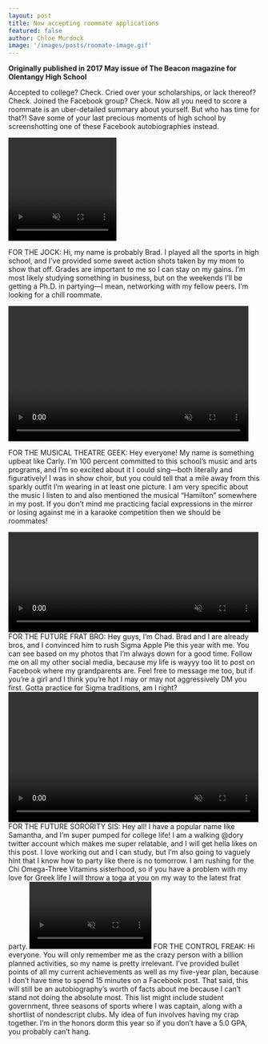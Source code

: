 ```yaml
---
layout: post
title: Now accepting roommate applications
featured: false
author: Chloe Murdock
image: '/images/posts/roomate-image.gif'
---
```


**Originally published in 2017 May issue of The Beacon magazine for Olentangy High School**

Accepted to college? Check. Cried over your scholarships, or lack thereof? Check. Joined the Facebook group? Check. Now all you need to score a roommate is an uber-detailed summary about yourself. But who has time for that?! Save some of your last precious moments of high school by screenshotting one of these Facebook autobiographies instead.

<video width="216" height="206" autoplay loop muted controls>
    <source src="/images/posts/roommate-02.mp4" type="video/mp4">
</video>

FOR THE JOCK: Hi, my name is probably Brad. I played all the sports in high school, and I’ve provided some sweet action shots taken by my mom to show that off. Grades are important to me so I can stay on my gains. I’m most likely studying something in business, but on the weekends I’ll be getting a Ph.D. in partying—I mean, networking with my fellow peers. I’m looking for a chill roommate.

<video width="480" height="270" autoplay loop muted controls>
<source src="/images/posts/roommate-03.mp4" type="video/mp4">
</video>

FOR THE MUSICAL THEATRE GEEK: Hey everyone! My name is something upbeat like Carly. I’m 100 percent committed to this school’s music and arts programs, and I’m so excited about it I could sing—both literally and figuratively! I was in show choir, but you could tell that a mile away from this sparkly outfit I’m wearing in at least one picture. I am very specific about the music I listen to and also mentioned the musical “Hamilton” somewhere in my post. If you don’t mind me practicing facial expressions in the mirror or losing against me in a karaoke competition then we should be roommates!

<video width="500" height="200" autoplay loop muted controls>
<source src="/images/posts/roommate-04.mp4" type="video/mp4">
</video>
FOR THE FUTURE FRAT BRO: Hey guys, I’m Chad. Brad and I are already bros, and I convinced him to rush Sigma Apple Pie this year with me. You can see based on my photos that I’m always down for a good time. Follow me on all my other social media, because my life is wayyy too lit to post on Facebook where my grandparents are. Feel free to message me too, but if you’re a girl and I think you’re hot I may or may not aggressively DM you first. Gotta practice for Sigma traditions, am I right?

<video width="500" height="260" autoplay loop muted controls>
<source src="/images/posts/roommate-05.mp4" type="video/mp4">
</video>
FOR THE FUTURE SORORITY SIS: Hey all! I have a popular name like Samantha, and I’m super pumped for college life! I am a walking @dory twitter account which makes me super relatable, and I will get hella likes on this post. I love working out and I can study, but I’m also going to vaguely hint that I know how to party like there is no tomorrow. I am rushing for the Chi Omega-Three Vitamins sisterhood, so if you have a problem with my love for Greek life I will throw a toga at you on my way to the latest frat party.

<video width="244" height="134" autoplay loop muted controls>
<source src="/images/posts/roommate-06.mp4" type="video/mp4">
</video>
FOR THE CONTROL FREAK: Hi everyone. You will only remember me as the crazy person with a billion planned activities, so my name is pretty irrelevant. I’ve provided bullet points of all my current achievements as well as my five-year plan, because I don’t have time to spend 15 minutes on a Facebook post. That said, this will still be an autobiography’s worth of facts about me because I can’t stand not doing the absolute most. This list might include student government, three seasons of sports where I was captain, along with a shortlist of nondescript clubs. My idea of fun involves having my crap together. I’m in the honors dorm this year so if you don’t have a 5.0 GPA, you probably can’t hang.
